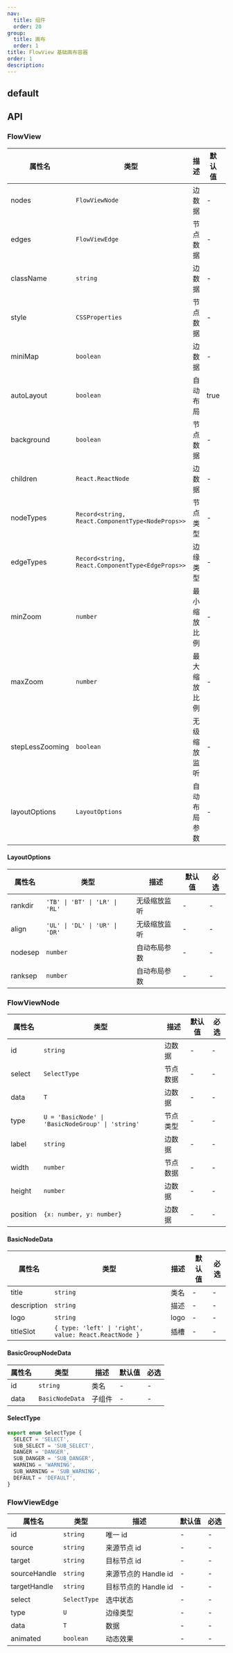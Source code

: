```yaml
---
nav:
  title: 组件
  order: 20
group:
  title: 画布
  order: 1
title: FlowView 基础画布容器
order: 1
description:
---
```


## default

<code src="./demos/ProFlowDemo.tsx"></code>

## API

### FlowView

| 属性名          | 类型                                             | 描述         | 默认值 | 必选 |
| --------------- | ------------------------------------------------ | ------------ | ------ | ---- |
| nodes           | `FlowViewNode`                                   | 边数据       | -      | -    |
| edges           | `FlowViewEdge`                                   | 节点数据     | -      | -    |
| className       | `string`                                         | 边数据       | -      | -    |
| style           | `CSSProperties`                                  | 节点数据     | -      | -    |
| miniMap         | `boolean`                                        | 边数据       | -      | -    |
| autoLayout      | `boolean`                                        | 自动布局     | true   | -    |
| background      | `boolean`                                        | 节点数据     | -      | -    |
| children        | `React.ReactNode`                                | 边数据       | -      | -    |
| nodeTypes       | `Record<string, React.ComponentType<NodeProps>>` | 节点类型     | -      | -    |
| edgeTypes       | `Record<string, React.ComponentType<EdgeProps>>` | 边缘类型     | -      | -    |
| minZoom         | `number`                                         | 最小缩放比例 | -      | -    |
| maxZoom         | `number`                                         | 最大缩放比例 | -      | -    |
| stepLessZooming | `boolean`                                        | 无级缩放监听 | -      | -    |
| layoutOptions   | `LayoutOptions`                                  | 自动布局参数 | -      | -    |

#### LayoutOptions

| 属性名  | 类型                           | 描述         | 默认值 | 必选 |
| ------- | ------------------------------ | ------------ | ------ | ---- |
| rankdir | `'TB' \| 'BT' \| 'LR' \| 'RL'` | 无级缩放监听 | -      | -    |
| align   | `'UL' \| 'DL' \| 'UR' \| 'DR'` | 无级缩放监听 | -      | -    |
| nodesep | `number`                       | 自动布局参数 | -      | -    |
| ranksep | `number`                       | 自动布局参数 | -      | -    |

### FlowViewNode

| 属性名   | 类型                                              | 描述     | 默认值 | 必选 |
| -------- | ------------------------------------------------- | -------- | ------ | ---- |
| id       | `string`                                          | 边数据   | -      | -    |
| select   | `SelectType`                                      | 节点数据 | -      | -    |
| data     | `T`                                               | 边数据   | -      | -    |
| type     | `U = 'BasicNode' \| 'BasicNodeGroup' \| 'string'` | 节点类型 | -      | -    |
| label    | `string`                                          | 边数据   | -      | -    |
| width    | `number`                                          | 节点数据 | -      | -    |
| height   | `number`                                          | 边数据   | -      | -    |
| position | `{x: number, y: number}`                          | 边数据   | -      | -    |

#### BasicNodeData

| 属性名      | 类型                                                  | 描述 | 默认值 | 必选 |
| ----------- | ----------------------------------------------------- | ---- | ------ | ---- |
| title       | `string`                                              | 类名 | -      | -    |
| description | `string`                                              | 描述 | -      | -    |
| logo        | `string`                                              | logo | -      | -    |
| titleSlot   | `{ type: 'left' \| 'right', value: React.ReactNode }` | 插槽 | -      | -    |

#### BasicGroupNodeData

| 属性名 | 类型            | 描述   | 默认值 | 必选 |
| ------ | --------------- | ------ | ------ | ---- |
| id     | `string`        | 类名   | -      | -    |
| data   | `BasicNodeData` | 子组件 | -      | -    |

#### SelectType

```ts
export enum SelectType {
  SELECT = 'SELECT',
  SUB_SELECT = 'SUB_SELECT',
  DANGER = 'DANGER',
  SUB_DANGER = 'SUB_DANGER',
  WARNING = 'WARNING',
  SUB_WARNING = 'SUB_WARNING',
  DEFAULT = 'DEFAULT',
}
```

### FlowViewEdge

| 属性名       | 类型         | 描述                 | 默认值 | 必选 |
| ------------ | ------------ | -------------------- | ------ | ---- |
| id           | `string`     | 唯一 id              | -      | -    |
| source       | `string`     | 来源节点 id          | -      | -    |
| target       | `string`     | 目标节点 id          | -      | -    |
| sourceHandle | `string`     | 来源节点的 Handle id | -      | -    |
| targetHandle | `string`     | 目标节点的 Handle id | -      | -    |
| select       | `SelectType` | 选中状态             | -      | -    |
| type         | `U`          | 边缘类型             | -      | -    |
| data         | `T`          | 数据                 | -      | -    |
| animated     | `boolean`    | 动态效果             | -      | -    |
